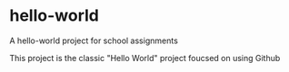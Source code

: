 # hello-world
A hello-world project for school assignments

This project is the classic "Hello World" project
foucsed on using Github
